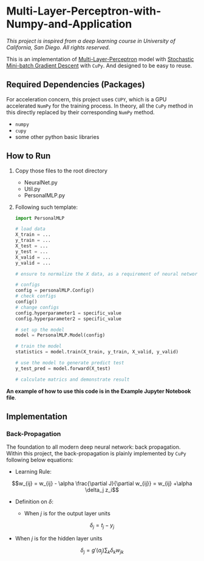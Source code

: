 # Multi-Layer-Perceptron-with-Numpy-and-Application

*This project is inspired from a deep learning course in University of California, San Diego. All rights reserved*.

This is an implementation of <u>Multi-Layer-Perceptron</u> model with <u>Stochastic Mini-batch Gradient Descent</u> with `CuPy`. And designed to be easy to reuse.

## Required Dependencies (Packages)

For acceleration concern, this project uses `CUPY`, which is a GPU accelerated `NumPy` for the training process. In theory, all the `CuPy` method in this directly replaced by their corresponding `NumPy` method.

- `numpy`
- `cupy`
- some other python basic libraries

## How to Run

1. Copy those files to the root directory

   - NeuralNet.py
   - Util.py
   - PersonalMLP.py

2. Following such template:

   ```python
   import PersonalMLP
   
   # load data 
   X_train = ...
   y_train = ...
   X_test = ...
   y_test = ...
   X_valid = ...
   y_valid = ...
   
   # ensure to normalize the X data, as a requirement of neural network
   
   # configs
   config = personalMLP.Config()
   # check configs
   config()
   # change configs
   config.hyperparameter1 = specific_value
   config.hyperparameter2 = specific_value
   
   # set up the model
   model = PersonalMLP.Model(config)
   
   # train the model
   statistics = model.train(X_train, y_train, X_valid, y_valid)
   
   # use the model to generate predict test
   y_test_pred = model.forward(X_test)
   
   # calculate matrics and demonstrate result
   ```

**An example of how to use this code is in the Example Jupyter Notebook file**.

## Implementation

### Back-Propagation

The foundation to all modern deep neural network: back propagation. Within this project, the back-propagation is plainly implemented by `CuPy` following below equations:

- Learning Rule:
  
```math
w_{ij} = w_{ij} - \alpha \frac{\partial J}{\partial w_{ij}} = w_{ij} +\alpha \delta_j z_i
```

- Definition on $\delta$:

  - When $j$ is for the output layer units
    
 $$
 \delta_j = t_j - y_j
 $$

  - When $j$ is for the hidden layer units
    
 $$
 \delta_j = g'(a_j)\sum_k \delta_k w_{jk}
 $$
    

